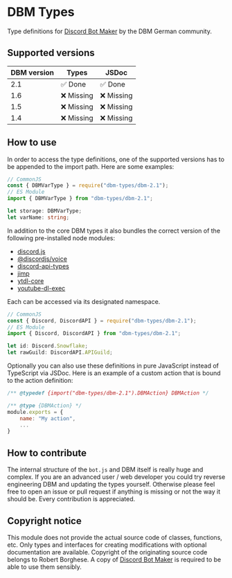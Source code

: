 # DBM Types

Type definitions for [Discord Bot Maker] by the DBM German community.

## Supported versions

| DBM version | Types       | JSDoc      |
|-------------|-------------|------------|
| 2.1         | ✅ Done    | ✅ Done    |
| 1.6         | ❌ Missing | ❌ Missing |
| 1.5         | ❌ Missing | ❌ Missing |
| 1.4         | ❌ Missing | ❌ Missing |

## How to use

In order to access the type definitions, one of the supported versions has to be appended to the import path.
Here are some examples:

```ts
// CommonJS
const { DBMVarType } = require("dbm-types/dbm-2.1");
// ES Module
import { DBMVarType } from "dbm-types/dbm-2.1";

let storage: DBMVarType;
let varName: string;
```

In addition to the core DBM types it also bundles the correct version of the following pre-installed node modules:

- [discord.js]
- [@discordjs/voice][discordjs-voice]
- [discord-api-types]
- [jimp]
- [ytdl-core]
- [youtube-dl-exec]

Each can be accessed via its designated namespace.

```ts
// CommonJS
const { Discord, DiscordAPI } = require("dbm-types/dbm-2.1");
// ES Module
import { Discord, DiscordAPI } from "dbm-types/dbm-2.1";

let id: Discord.Snowflake;
let rawGuild: DiscordAPI.APIGuild;
```

Optionally you can also use these definitions in pure JavaScript instead of TypeScript via JSDoc.
Here is an example of a custom action that is bound to the action definition:

```js
/** @typedef {import("dbm-types/dbm-2.1").DBMAction} DBMAction */

/** @type {DBMAction} */
module.exports = {
    name: "My action",
    ...
}
```

## How to contribute

The internal structure of the `bot.js` and DBM itself is really huge and complex.
If you are an advanced user / web developer you could try reverse engineering DBM and updating the types yourself.
Otherwise please feel free to open an issue or pull request if anything is missing or not the way it should be.
Every contribution is appreciated.

## Copyright notice

This module does not provide the actual source code of classes, functions, etc.
Only types and interfaces for creating modifications with optional documentation are available.
Copyright of the originating source code belongs to Robert Borghese.
A copy of [Discord Bot Maker] is required to be able to use them sensibly.

[discord.js]: https://discordjs.dev
[discordjs-voice]: https://discordjs.dev/docs/packages/voice/main
[discord-api-types]: https://discord-api-types.dev
[jimp]: https://github.com/jimp-dev/jimp#readme
[ytdl-core]: https://github.com/fent/node-ytdl-core#readme
[youtube-dl-exec]: https://github.com/microlinkhq/youtube-dl-exec#readme
[Discord Bot Maker]: https://store.steampowered.com/app/682130/Discord_Bot_Maker
